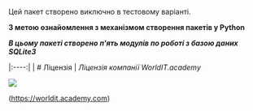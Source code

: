 Цей пакет створено виключно в тестовому варіанті. 

**З метою ознайомлення з механізмом створення пакетів у Python**

***В цьому пакеті створено п'ять модулів по роботі з базою даних SQLite3***

<!-- <p align="center"> -->
<!-- # Ліцензія  -->
<!-- </p> -->
|:----:|
| # Ліцензія |
*Ліцензія компанії WorldIT.academy*

![](https://lh3.googleusercontent.com/Tjw4weSmRoTFjLe1WgluGTqYcOF4PsUExfZpKaJGAUdHtSh54OPNLpjp7IlzGvwBHrTVO7_0qgiwEk6N3bmc8-Bt2EC53XzDzMRTgNwKWopn4G4F8jATvJYVunzvQqf-iPyB_CY6)

(https://worldit.academy.com)